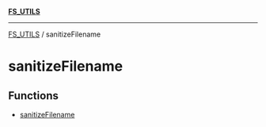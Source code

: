 [**FS_UTILS**](../README.md)

***

[FS_UTILS](../README.md) / sanitizeFilename

# sanitizeFilename

## Functions

- [sanitizeFilename](functions/sanitizeFilename.md)
